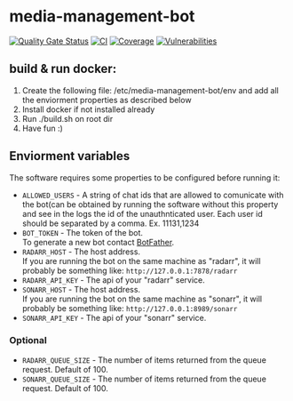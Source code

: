 # media-management-bot
[![Quality Gate Status](https://sonarcloud.io/api/project_badges/measure?project=STRDCoders_media-management-bot&metric=alert_status)](https://sonarcloud.io/summary/new_code?id=STRDCoders_media-management-bot)
[![CI](https://github.com/STRDCoders/media-management-bot/actions/workflows/pull-request.yml/badge.svg)](https://github.com/STRDCoders/media-management-bot/actions/workflows/pull-request.yml)
[![Coverage](https://sonarcloud.io/api/project_badges/measure?project=STRDCoders_media-management-bot&metric=coverage)](https://sonarcloud.io/summary/new_code?id=STRDCoders_media-management-bot)
[![Vulnerabilities](https://sonarcloud.io/api/project_badges/measure?project=STRDCoders_media-management-bot&metric=vulnerabilities)](https://sonarcloud.io/summary/new_code?id=STRDCoders_media-management-bot)

## build & run docker:
1. Create the following file: /etc/media-management-bot/env and add all the enviorment properties as described below
2. Install docker if not installed already
3. Run ./build.sh on root dir
4. Have fun :) 

## Enviorment variables
The software requires some properties to be configured before running it:
* `ALLOWED_USERS` - A string of chat ids that are allowed to comunicate with the bot(can be obtained by running the software without this property and see in the logs the id of the unauthnticated user. Each user id should be separated by a comma. Ex. 11131,1234
* `BOT_TOKEN` - The token of the bot.
<br>To generate a new bot contact [BotFather](https://core.telegram.org/bots#6-botfather).
* `RADARR_HOST` - The host address.
<br>If you are running the bot on the same machine as "radarr", it will probably be something like: `http://127.0.0.1:7878/radarr`
* `RADARR_API_KEY` - The api of your "radarr" service.
* `SONARR_HOST` - The host address.
<br>If you are running the bot on the same machine as "sonarr", it will probably be something like: `http://127.0.0.1:8989/sonarr`
* `SONARR_API_KEY` - The api of your "sonarr" service.
### Optional
* `RADARR_QUEUE_SIZE` - The number of items returned from the queue request. Default of 100.
* `SONARR_QUEUE_SIZE` - The number of items returned from the queue request. Default of 100.
